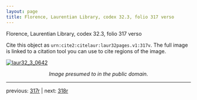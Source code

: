 ```yaml
---
layout: page
title: Florence, Laurentian Library, codex 32.3, folio 317 verso
---
```


Florence, Laurentian Library, codex 32.3, folio 317 verso

Cite this object as `urn:cite2:citelaur:laur32pages.v1:317v`.  The full image is linked to a citation tool you can use to cite regions of the image.

[![laur32_3_0642](http://www.homermultitext.org/iipsrv?IIIF=/project/homer/pyramidal/deepzoom/citelaur/laur32imgs/v1/laur32_3_0642.tif/full/800,/0/default.jpg)](http://www.homermultitext.org/ict2/?urn=urn:cite2:citelaur:laur32imgs.v1:laur32_3_0642) 

<p style="text-align: center; font-style: italic;">Image presumed to in the public domain.</p>

---

previous: [317r](../317r/) | next: [318r](../318r/)